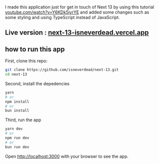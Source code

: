 I made this application just for get in touch of Next 13 by using this tutorial [youtube.com/watch?v=Y6KDk5iyrYE](https://www.youtube.com/watch?v=Y6KDk5iyrYE) and added some changes such as some styling and using TypeScript instead of JavaScript.

## Live version : [next-13-isneverdead.vercel.app](https://next-13-isneverdead.vercel.app/)

## how to run this app

First, clone this repo:

```bash
git clone https://github.com/isneverdead/next-13.git
cd next-13
```
Second, install the depedencies

```bash
yarn
# or
npm install
# or
bun install
```

Third, run the app

```bash
yarn dev
# or
npm run dev
# or
bun run dev
```

Open [http://localhost:3000](http://localhost:3000) with your browser to see the app.


